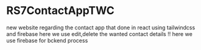 # RS7ContactAppTWC
new website regarding the contact app that done in  react using tailwindcss and firebase
here we use edit,delete the wanted contact details !!
here we use firebase for bckend process
